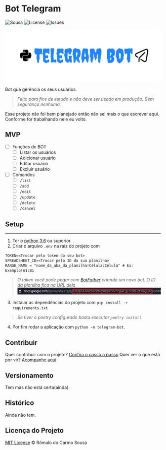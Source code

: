 # Bot Telegram

![Sousa](https://img.shields.io/static/v1?label=Sousa&message=Telegram%20Bot&style=flat&color=E59500&labelColor=green)
![License](https://img.shields.io/github/license/Carmo-sousa/telegram-bot)
![Issues](https://img.shields.io/github/issues/Carmo-sousa/telegram-bot)

![Banner](assets/banner.svg)

Bot que gerência os seus usuários.
> *Feito para fins de estudo e não deve ser usado em produção.*
> *Sem segurança nenhuma.*

Esse projeto não foi bem planejado então não sei mais o que escrever aqui. Conforme for trabalhando nele eu volto.

## MVP

- [ ] Funções do BOT
  - [ ] Listar os usuários
  - [ ] Adicionar usuário
  - [ ] Editar usuário
  - [ ] Excluir usuário
- [ ] Comandos
  - [ ] `/list`
  - [ ] `/add`
  - [ ] `/edit`
  - [ ] `/update`
  - [ ] `/delete`
  - [ ] `/cancel`

## Setup

--------

1. Ter o [python 3.6](https://www.python.org/) ou superior.
2. Criar o arquivo `.env` na raiz do projeto com

  ```env
  TOKEN=<Trocar pelo token do seu bot>
  SPREADSHEET_ID=<Trocar pelo ID da sua planilha>
  RANGE_NAME = "nome_da_aba_da_planilha!Célula:Célula" # Ex: Exemplo!A1:B1
  ```

  > *O token você pode pegar com [BotFather](https://t.me/botfather) criando um novo bot.*
  > *O ID da planilha fica na URL dela*
> ![URL ID](assets/url_id.png)

3. Instalar as dependências do projeto com `pip install -r requirements.txt`

> *Se tiver o poetry configurado basta executar `poetry install`*.

4. Por fim rodar a aplicação com `python -m telegram-bot`.

## Contribuir

Quer contribuir com o projeto? [Confira o passo a passo](./CONTRIBUTING.md)
Quer ver o que está por vir? [Acompanhe aqui](https://github.com/Carmo-sousa/telegram-bot/projects)

## Versionamento

Tem mas não está certa(ainda).

## Histórico

<!-- Da uma olhada na aba [Releases](https://github.com/Carmo-sousa/telegram-bot/releases) pra acompanhar as alterações feitas no projeto. -->

Ainda não tem.

## Licença do Projeto

[MIT License](./LICENSE) © Rômulo do Carmo Sousa
